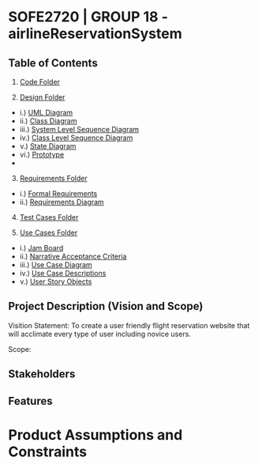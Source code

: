 # SOFE2720 | GROUP 18 - airlineReservationSystem

## Table of Contents
1. [Code Folder](https://github.com/SOFE2720/airlineReservationSystem/tree/master/Code)

2. [Design Folder](https://github.com/SOFE2720/airlineReservationSystem/tree/master/Design)
* i.) [UML Diagram](https://github.com/SOFE2720/airlineReservationSystem/blob/master/Design/umlDiagram.pdf)
* ii.) [Class Diagram](https://github.com/SOFE2720/airlineReservationSystem/blob/master/Design/conceptualClassDraft.pdf)
* iii.) [System Level Sequence Diagram](https://github.com/SOFE2720/airlineReservationSystem/blob/master/Design/systemLevelSequenceDiagram.pdf)
* iv.) [Class Level Sequence Diagram](https://github.com/SOFE2720/airlineReservationSystem/blob/master/Design/classLevelSequenceDiagram.pdf)
* v.) [State Diagram](https://github.com/SOFE2720/airlineReservationSystem/blob/master/Design/stateModelDiagram.pdf)
* vi.) [Prototype](https://github.com/SOFE2720/airlineReservationSystem/blob/master/Design/wireFrame.pdf)
* 
3. [Requirements Folder](https://github.com/SOFE2720/airlineReservationSystem/tree/master/Requirements)
* i.) [Formal Requirements](https://github.com/SOFE2720/airlineReservationSystem/blob/master/Requirements/formalRequirements.pdf)
* ii.) [Requirements Diagram](https://github.com/SOFE2720/airlineReservationSystem/blob/master/Requirements/requirementsDiagram.pdf)

4. [Test Cases Folder](https://github.com/SOFE2720/airlineReservationSystem/tree/master/Test%20Case)

5. [Use Cases Folder](https://github.com/SOFE2720/airlineReservationSystem/tree/master/Use%20Cases)
* i.) [Jam Board](https://github.com/SOFE2720/airlineReservationSystem/blob/master/Use%20Cases/jamboard.pdf)
* ii.) [Narrative Acceptance Criteria](https://github.com/SOFE2720/airlineReservationSystem/blob/master/Use%20Cases/narrativeAcceptanceCriteria.pdf)
* iii.) [Use Case Diagram](https://github.com/SOFE2720/airlineReservationSystem/blob/master/Use%20Cases/useCaseDiagram.pdf)
* iv.) [Use Case Descriptions](https://github.com/SOFE2720/airlineReservationSystem/blob/master/Use%20Cases/useCaseDescriptions.pdf)
* v.) [User Story Objects](https://github.com/SOFE2720/airlineReservationSystem/blob/master/Use%20Cases/userStoryObjects.pdf)

## Project Description (Vision and Scope)
Visition Statement: To create a user friendly flight reservation website that will acclimate every type of user including novice users.

Scope: 

## Stakeholders

## Features

# Product Assumptions and Constraints
